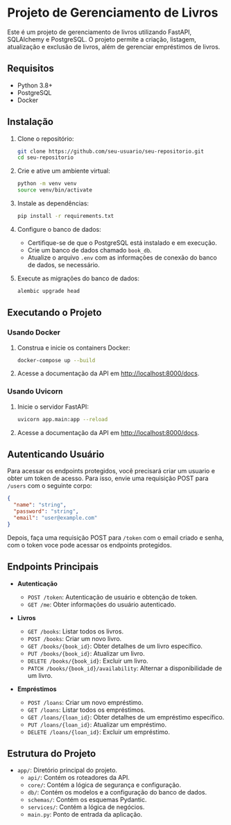 # Projeto de Gerenciamento de Livros

Este é um projeto de gerenciamento de livros utilizando FastAPI, SQLAlchemy e PostgreSQL. O projeto permite a criação, listagem, atualização e exclusão de livros, além de gerenciar empréstimos de livros.

## Requisitos

- Python 3.8+
- PostgreSQL
- Docker

## Instalação

1. Clone o repositório:

    ```bash
    git clone https://github.com/seu-usuario/seu-repositorio.git
    cd seu-repositorio
    ```

2. Crie e ative um ambiente virtual:

    ```bash
    python -m venv venv
    source venv/bin/activate 
    ```

3. Instale as dependências:

    ```bash
    pip install -r requirements.txt
    ```

4. Configure o banco de dados:

    - Certifique-se de que o PostgreSQL está instalado e em execução.
    - Crie um banco de dados chamado `book_db`.
    - Atualize o arquivo `.env` com as informações de conexão do banco de dados, se necessário.

5. Execute as migrações do banco de dados:

    ```bash
    alembic upgrade head
    ```

## Executando o Projeto

### Usando Docker

1. Construa e inicie os containers Docker:

    ```bash
    docker-compose up --build
    ```

2. Acesse a documentação da API em [http://localhost:8000/docs](http://localhost:8000/docs).

### Usando Uvicorn

1. Inicie o servidor FastAPI:

    ```bash
    uvicorn app.main:app --reload
    ```

2. Acesse a documentação da API em [http://localhost:8000/docs](http://localhost:8000/docs).

## Autenticando Usuário

Para acessar os endpoints protegidos, você precisará criar um usuario e obter um token de acesso. Para isso, envie uma requisição POST para `/users` com o seguinte corpo:

```json
{
  "name": "string",
  "password": "string",
  "email": "user@example.com"
}
```
Depois, faça uma requisição POST para `/token` com o email criado e senha, com o token voce pode acessar os endpoints protegidos.

## Endpoints Principais

- **Autenticação**
  - `POST /token`: Autenticação de usuário e obtenção de token.
  - `GET /me`: Obter informações do usuário autenticado.

- **Livros**
  - `GET /books`: Listar todos os livros.
  - `POST /books`: Criar um novo livro.
  - `GET /books/{book_id}`: Obter detalhes de um livro específico.
  - `PUT /books/{book_id}`: Atualizar um livro.
  - `DELETE /books/{book_id}`: Excluir um livro.
  - `PATCH /books/{book_id}/availability`: Alternar a disponibilidade de um livro.

- **Empréstimos**
  - `POST /loans`: Criar um novo empréstimo.
  - `GET /loans`: Listar todos os empréstimos.
  - `GET /loans/{loan_id}`: Obter detalhes de um empréstimo específico.
  - `PUT /loans/{loan_id}`: Atualizar um empréstimo.
  - `DELETE /loans/{loan_id}`: Excluir um empréstimo.

## Estrutura do Projeto

- `app/`: Diretório principal do projeto.
  - `api/`: Contém os roteadores da API.
  - `core/`: Contém a lógica de segurança e configuração.
  - `db/`: Contém os modelos e a configuração do banco de dados.
  - `schemas/`: Contém os esquemas Pydantic.
  - `services/`: Contém a lógica de negócios.
  - `main.py`: Ponto de entrada da aplicação.
